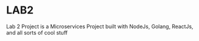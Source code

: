 # LAB2
Lab 2 Project is a Microservices Project built with NodeJs, Golang, ReactJs, and all sorts of cool stuff
